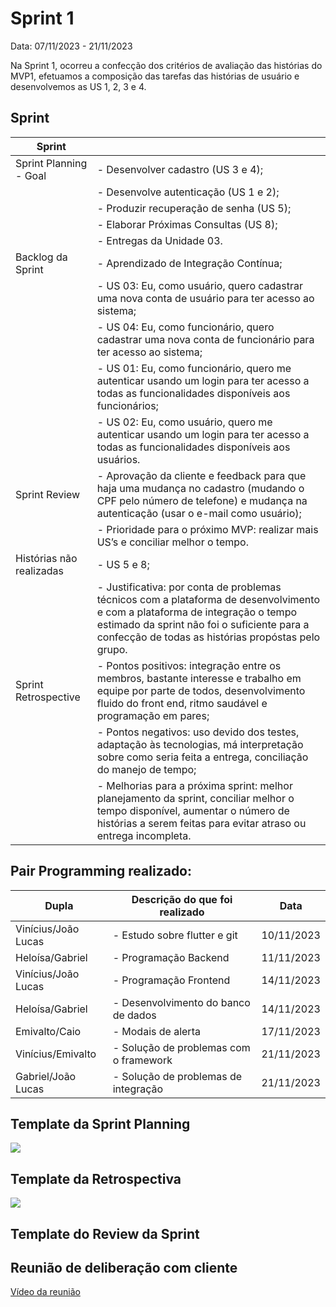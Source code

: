 # Sprint 1

Data:  07/11/2023  -  21/11/2023

Na Sprint 1, ocorreu a confecção dos critérios de avaliação das histórias do MVP1, efetuamos a composição das tarefas das histórias de usuário e desenvolvemos as US 1, 2, 3 e 4.

## Sprint

| Sprint |  |
| --- | --- |
| Sprint Planning - Goal | - Desenvolver cadastro (US 3 e 4);
                         | - Desenvolve autenticação (US 1 e 2);
                         |- Produzir recuperação de senha (US 5);
                         |- Elaborar Próximas Consultas (US 8);
                         |- Entregas da Unidade 03. |
| Backlog da Sprint | - Aprendizado de Integração Contínua;
                    |- US 03: Eu, como usuário, quero cadastrar uma nova conta de usuário para ter acesso ao sistema;
                    |- US 04: Eu, como funcionário, quero cadastrar uma nova conta de funcionário para ter acesso ao sistema;
                    |- US 01: Eu, como funcionário, quero me autenticar usando um login para ter acesso a todas as funcionalidades disponíveis aos funcionários;
                    |- US 02: Eu, como usuário, quero me autenticar usando um login para ter acesso a todas as funcionalidades disponíveis aos usuários. |
| Sprint Review | - Aprovação da cliente e feedback para que haja uma mudança no cadastro (mudando o CPF pelo número de telefone) e mudança na autenticação (usar o e-mail como usuário);
                |- Prioridade para o próximo MVP: realizar mais US’s e conciliar melhor o tempo. |
| Histórias não realizadas | - US 5 e 8;
                           |- Justificativa: por conta de problemas técnicos com a plataforma de desenvolvimento e com a plataforma de integração o tempo estimado da sprint não foi o suficiente para a confecção de todas as histórias propóstas pelo grupo. |
| Sprint Retrospective | - Pontos positivos: integração entre os membros, bastante interesse e trabalho em equipe por parte de todos, desenvolvimento fluido do front end, ritmo saudável e programação em pares;
                       |- Pontos negativos: uso devido dos testes, adaptação às tecnologias, má interpretação sobre como seria feita a entrega, conciliação do manejo de tempo;
                       |- Melhorias para a próxima sprint: melhor planejamento da sprint, conciliar melhor o tempo disponível, aumentar o número de histórias a serem feitas para evitar atraso ou entrega incompleta. |

## Pair Programming realizado:

| Dupla | Descrição do que foi realizado | Data |
| --- | --- | --- |
| Vinícius/João Lucas | - Estudo sobre flutter e git | 10/11/2023 |
| Heloísa/Gabriel | - Programação Backend | 11/11/2023 |
| Vinícius/João Lucas | - Programação Frontend | 14/11/2023 |
| Heloísa/Gabriel | - Desenvolvimento do banco de dados | 14/11/2023 |
| Emivalto/Caio | - Modais de alerta | 17/11/2023 |
| Vinícius/Emivalto | - Solução de problemas com o framework | 21/11/2023 |
| Gabriel/João Lucas | - Solução de problemas de integração | 21/11/2023 |

## Template da Sprint Planning

![](Template-Sprint-Planning.jpeg)

## Template da Retrospectiva

![](Template-Sprint-Retrospective.jpeg)

## Template do Review da Sprint


## Reunião de deliberação com cliente
[Vídeo da reunião](https://drive.google.com/file/d/19xnRxK5q0yaLe7Fc2eH_EVp4PDiDAoT3/view?usp=sharing)